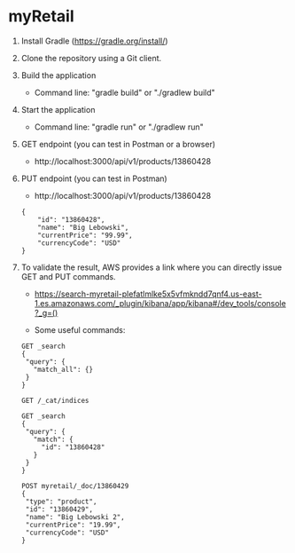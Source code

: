 # myRetail

1. Install Gradle (https://gradle.org/install/)

2. Clone the repository using a Git client.

3. Build the application
    * Command line: "gradle build" or "./gradlew build"
    
4. Start the application
    * Command line: "gradle run" or "./gradlew run"
    
5. GET endpoint (you can test in Postman or a browser)
    * http://localhost:3000/api/v1/products/13860428
    
6. PUT endpoint (you can test in Postman)
    * http://localhost:3000/api/v1/products/13860428
    ```
    {
        "id": "13860428",
        "name": "Big Lebowski",
        "currentPrice": "99.99",
        "currencyCode": "USD"
   }
   ```

7. To validate the result, AWS provides a link where you can directly issue GET and PUT commands.
    * https://search-myretail-plefatlmlke5x5vfmkndd7qnf4.us-east-1.es.amazonaws.com/_plugin/kibana/app/kibana#/dev_tools/console?_g=()
    
    * Some useful commands:
    ```
   GET _search
   {
     "query": {
       "match_all": {}
     }
   }
   
   GET /_cat/indices
   
   GET _search
   {
     "query": {
       "match": {
         "id": "13860428"
       }
     }
   }
   
   POST myretail/_doc/13860429
   {
     "type": "product",
     "id": "13860429",
     "name": "Big Lebowski 2",
     "currentPrice": "19.99",
     "currencyCode": "USD"
   }
    ```